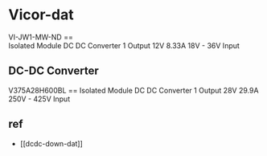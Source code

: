 
# Vicor-dat


VI-JW1-MW-ND == 	
Isolated Module DC DC Converter 1 Output 12V 8.33A 18V - 36V Input


## DC-DC Converter

V375A28H600BL == Isolated Module DC DC Converter 1 Output 28V 29.9A 250V - 425V Input


## ref 

- [[dcdc-down-dat]]